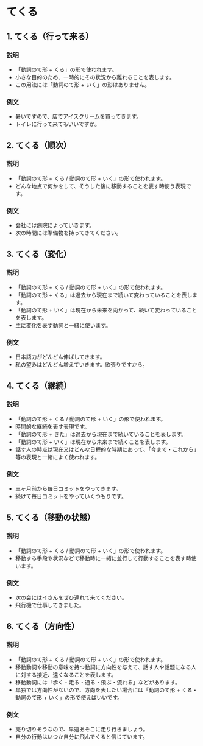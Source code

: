 # てくる

## 1. てくる（行って来る）

### 説明

- 「動詞のて形 + くる」の形で使われます。
- 小さな目的のため、一時的にその状況から離れることを表します。
- この用法には「動詞のて形 + いく」の形はありません。

### 例文

- 暑いですので、店でアイスクリームを買ってきます。
- トイレに行って来てもいいですか。

## 2. てくる（順次）

### 説明

- 「動詞のて形 + くる / 動詞のて形 + いく」の形で使われます。
- どんな地点で何かをして、そうした後に移動することを表す時使う表現です。

### 例文

- 会社には病院によっていきます。
- 次の時間には準備物を持ってきてください。

## 3. てくる（変化）

### 説明

- 「動詞のて形 + くる / 動詞のて形 + いく」の形で使われます。
- 「動詞のて形 + くる」は過去から現在まで続いて変わっていることを表します。
- 「動詞のて形 + いく」は現在から未来を向かって、続いて変わっていることを表します。
- 主に変化を表す動詞と一緒に使います。

### 例文

- 日本語力がどんどん伸ばしてきます。
- 私の望みはどんどん増えていきます。欲張りですから。

## 4. てくる（継続）

### 説明

- 「動詞のて形 + くる / 動詞のて形 + いく」の形で使われます。
- 時間的な継続を表す表現です。
- 「動詞のて形 + きた」は過去から現在まで続いていることを表します。
- 「動詞のて形 + いく」は現在から未来まで続くことを表します。
- 話す人の時点は現在又はどんな日程的な時期にあって、「今まで・これから」等の表現と一緒によく使われます。

### 例文

- 三ヶ月前から毎日コミットをやってきます。
- 続けて毎日コミットをやっていくつもりです。

## 5. てくる（移動の状態）

### 説明

- 「動詞のて形 + くる / 動詞のて形 + いく」の形で使われます。
- 移動する手段や状況などで移動時に一緒に並行して行動することを表す時使います。

### 例文

- 次の会にはイさんをぜひ連れて来てください。
- 飛行機で仕事してきました。

## 6. てくる（方向性）

### 説明

- 「動詞のて形 + くる / 動詞のて形 + いく」の形で使われます。
- 移動動詞や移動の意味を持つ動詞に方向性を与えて、話す人や話題になる人に対する接近、遠くなることを表します。
- 移動動詞には「歩く・走る・通る・飛ぶ・流れる」などがあります。
- 単独では方向性がないので、方向を表したい場合には「動詞のて形 + くる・動詞のて形 + いく」の形で使えばいいです。

### 例文

- 売り切りそうなので、早速あそこに走り行きましょう。
- 自分の行動はいつか自分に飛んでくると信じています。